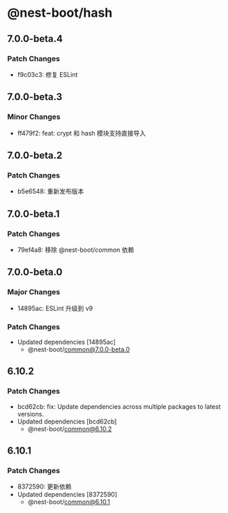 # @nest-boot/hash

## 7.0.0-beta.4

### Patch Changes

- f9c03c3: 修复 ESLint

## 7.0.0-beta.3

### Minor Changes

- ff479f2: feat: crypt 和 hash 模块支持直接导入

## 7.0.0-beta.2

### Patch Changes

- b5e6548: 重新发布版本

## 7.0.0-beta.1

### Patch Changes

- 79ef4a8: 移除 @nest-boot/common 依赖

## 7.0.0-beta.0

### Major Changes

- 14895ac: ESLint 升级到 v9

### Patch Changes

- Updated dependencies [14895ac]
  - @nest-boot/common@7.0.0-beta.0

## 6.10.2

### Patch Changes

- bcd62cb: fix: Update dependencies across multiple packages to latest versions.
- Updated dependencies [bcd62cb]
  - @nest-boot/common@6.10.2

## 6.10.1

### Patch Changes

- 8372590: 更新依赖
- Updated dependencies [8372590]
  - @nest-boot/common@6.10.1
